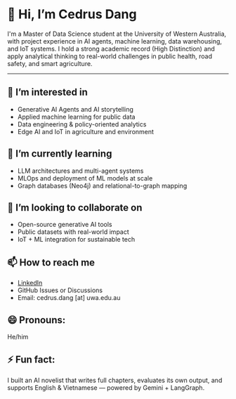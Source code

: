 # 👋 Hi, I’m Cedrus Dang

I'm a Master of Data Science student at the University of Western Australia, with project experience in AI agents, machine learning, data warehousing, and IoT systems. I hold a strong academic record (High Distinction) and apply analytical thinking to real-world challenges in public health, road safety, and smart agriculture.

---

## 👀 I’m interested in  
- Generative AI Agents and AI storytelling  
- Applied machine learning for public data  
- Data engineering & policy-oriented analytics  
- Edge AI and IoT in agriculture and environment  

## 🌱 I’m currently learning  
- LLM architectures and multi-agent systems  
- MLOps and deployment of ML models at scale  
- Graph databases (Neo4j) and relational-to-graph mapping  

## 💞️ I’m looking to collaborate on  
- Open-source generative AI tools  
- Public datasets with real-world impact  
- IoT + ML integration for sustainable tech  

## 📫 How to reach me  
- [LinkedIn](https://www.linkedin.com/in/cedrusdang/)  
- GitHub Issues or Discussions  
- Email: cedrus.dang [at] uwa.edu.au  

## 😄 Pronouns:  
He/him  

## ⚡ Fun fact:  
I built an AI novelist that writes full chapters, evaluates its own output, and supports English & Vietnamese — powered by Gemini + LangGraph.
